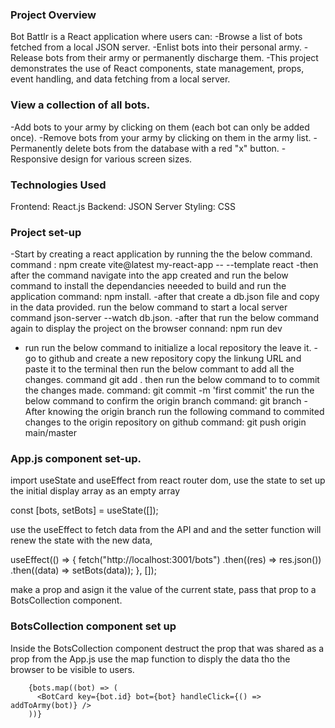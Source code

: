 ### Project Overview
Bot Battlr is a React application where users can:
-Browse a list of bots fetched from a local JSON server.
-Enlist bots into their personal army.
-Release bots from their army or permanently discharge them.
-This project demonstrates the use of React components, state management, props, event handling, and data fetching from a local server.




### View a collection of all bots.
-Add bots to your army by clicking on them (each bot can only be added once).
-Remove bots from your army by clicking on them in the army list.
-Permanently delete bots from the database with a red "x" button.
-Responsive design for various screen sizes.




### Technologies Used
Frontend: React.js
Backend: JSON Server
Styling: CSS




### Project set-up
 -Start by creating a react application by running the the below command.
 command : npm create vite@latest my-react-app -- --template react 
-then after the command navigate into the app created and run the below command to install the dependancies neeeded to build and run the application
command: npm install.
-after that create a db.json file and copy in the data provided. 
run the below command to start a local server
command json-server --watch db.json.
-after that run the below command again to display the project on the browser
connand: npm run dev
- run run the below command to initialize a local repository the leave it.
-go to github and create a new repository copy the linkung URL and paste it to the terminal
then run the below commant to add all the changes.
command git add .
then run the below command to to commit the changes made.
command: git commit -m 'first commit'
the run the below command to confirm the origin branch 
command: git branch
-After knowing the origin branch run the following command to commited changes to the origin repository on github
command: git push origin main/master




### App.js component set-up.
import useState and useEffect from react router dom, use the state to set up the initial display array as an empty array

const [bots, setBots] = useState([]);

use the useEffect to fetch data from the API and and the setter function will renew the state with the new data,
 
 useEffect(() => {
    fetch("http://localhost:3001/bots")
      .then((res) => res.json())
      .then((data) => setBots(data));
  }, []);

make a prop and asign it the value of the current state, pass that prop to a BotsCollection component.

<BotCollection bots={bots} addToArmy={addToArmy} />





### BotsCollection component set up
Inside the BotsCollection component destruct the prop that was shared as a prop from the App.js
use the map function to disply the data tho the browser to be visible to users.

        {bots.map((bot) => (
          <BotCard key={bot.id} bot={bot} handleClick={() => addToArmy(bot)} />
        ))}




##